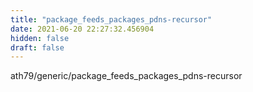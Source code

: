 ```yaml
---
title: "package_feeds_packages_pdns-recursor"
date: 2021-06-20 22:27:32.456904
hidden: false
draft: false
---
```


ath79/generic/package_feeds_packages_pdns-recursor

